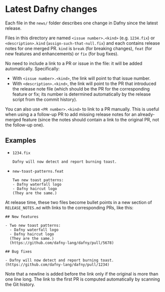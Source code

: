 # Latest Dafny changes

Each file in the `news/` folder describes one change in Dafny since the latest release.

Files in this directory are named `<issue number>.<kind>` (e.g. `1234.fix`) or `<description>.kind` (`assign-such-that-null.fix`) and each contains release notes for one merged PR.  `kind` is `break` (for breaking changes), `feat` (for new features and enhancements) or `fix` (for bug fixes).  

No need to include a link to a PR or issue in the file: it will be added automatically.  Specifically:

- With `<issue number>.<kind>`, the link will point to that issue number.
- With `<description>.<kind>`, the link will point to the PR that introduced the release note file (which should be the PR for the corresponding feature or fix; its number is determined automatically by the release script from the commit history).

You can also use `<PR number>.<kind>` to link to a PR manually.  This is useful when using a a follow-up PR to add missing release notes for an already-merged feature (since the notes should contain a link to the original PR, not the follow-up one).

## Examples

- `1234.fix`

   ```
   Dafny will now detect and report burning toast.
   ```

- `new-toast-patterns.feat`

  ```
  Two new toast patterns:
  - Dafny waterfall logo
  - Dafny haircut logo
  (They are the same.)
  ```

At release time, these two files become bullet points in a new section of `RELEASE_NOTES.md` with links to the corresponding PRs, like this:

```
## New features

- Two new toast patterns:
  - Dafny waterfall logo
  - Dafny haircut logo
  (They are the same.)
  (https://github.com/dafny-lang/dafny/pull/5678)

## Bug fixes

- Dafny will now detect and report burning toast. (https://github.com/dafny-lang/dafny/pull/1234)
```

Note that a newline is added before the link only if the original is more than one line long.  The link to the first PR is computed automatically by scanning the Git history.
